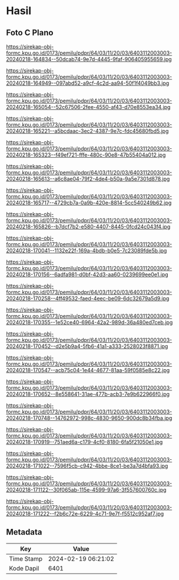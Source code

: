 # Hasil

## Foto C Plano

https://sirekap-obj-formc.kpu.go.id/0173/pemilu/pdpr/64/03/11/20/03/6403112003003-20240218-164834--50dcab74-9e7d-4445-9faf-906405955659.jpg

https://sirekap-obj-formc.kpu.go.id/0173/pemilu/pdpr/64/03/11/20/03/6403112003003-20240218-164949--097abd52-a9cf-4c2d-aa94-50f1f4049bb3.jpg

https://sirekap-obj-formc.kpu.go.id/0173/pemilu/pdpr/64/03/11/20/03/6403112003003-20240218-165054--52c67506-2fee-4550-af43-d70e8553ea34.jpg

https://sirekap-obj-formc.kpu.go.id/0173/pemilu/pdpr/64/03/11/20/03/6403112003003-20240218-165221--a5bcdaac-3ec2-4387-9e7c-fdc45680fbd5.jpg

https://sirekap-obj-formc.kpu.go.id/0173/pemilu/pdpr/64/03/11/20/03/6403112003003-20240218-165323--f49ef721-fffe-480c-90e8-47b55404a012.jpg

https://sirekap-obj-formc.kpu.go.id/0173/pemilu/pdpr/64/03/11/20/03/6403112003003-20240218-165613--a6c8ae04-79f2-4de4-b50a-9a5e7301d878.jpg

https://sirekap-obj-formc.kpu.go.id/0173/pemilu/pdpr/64/03/11/20/03/6403112003003-20240218-165717--4729cb7a-0a9b-420e-8814-5cc540249b62.jpg

https://sirekap-obj-formc.kpu.go.id/0173/pemilu/pdpr/64/03/11/20/03/6403112003003-20240218-165826--b7dcf7b2-e580-4407-8445-0fcd24c043f4.jpg

https://sirekap-obj-formc.kpu.go.id/0173/pemilu/pdpr/64/03/11/20/03/6403112003003-20240218-170041--1132e22f-169a-4bdb-b0e5-7c23089fde5b.jpg

https://sirekap-obj-formc.kpu.go.id/0173/pemilu/pdpr/64/03/11/20/03/6403112003003-20240218-170156--6adfa981-d0bf-42d3-aa60-0239699ee0e1.jpg

https://sirekap-obj-formc.kpu.go.id/0173/pemilu/pdpr/64/03/11/20/03/6403112003003-20240218-170258--4ff49532-faed-4eec-be09-6dc32679a5d9.jpg

https://sirekap-obj-formc.kpu.go.id/0173/pemilu/pdpr/64/03/11/20/03/6403112003003-20240218-170355--1e52ce40-6964-42a2-989d-36a480ed7ceb.jpg

https://sirekap-obj-formc.kpu.go.id/0173/pemilu/pdpr/64/03/11/20/03/6403112003003-20240218-170452--d2e5b9a4-5fb6-41a1-a333-2528023f8871.jpg

https://sirekap-obj-formc.kpu.go.id/0173/pemilu/pdpr/64/03/11/20/03/6403112003003-20240218-170547--acb75c04-1e44-4677-81aa-59f0585e8c22.jpg

https://sirekap-obj-formc.kpu.go.id/0173/pemilu/pdpr/64/03/11/20/03/6403112003003-20240218-170652--8e558641-31ae-477b-acb3-7e9b622966f0.jpg

https://sirekap-obj-formc.kpu.go.id/0173/pemilu/pdpr/64/03/11/20/03/6403112003003-20240218-170748--14762972-998c-4830-9650-900dc8b34fba.jpg

https://sirekap-obj-formc.kpu.go.id/0173/pemilu/pdpr/64/03/11/20/03/6403112003003-20240218-170919--751aed6a-c179-4cf0-8180-6fa5f21050e1.jpg

https://sirekap-obj-formc.kpu.go.id/0173/pemilu/pdpr/64/03/11/20/03/6403112003003-20240218-171022--7596f5cb-c942-4bbe-8ce1-be3a7d4bfa93.jpg

https://sirekap-obj-formc.kpu.go.id/0173/pemilu/pdpr/64/03/11/20/03/6403112003003-20240218-171122--30f065ab-115e-4599-97a6-3f557600760c.jpg

https://sirekap-obj-formc.kpu.go.id/0173/pemilu/pdpr/64/03/11/20/03/6403112003003-20240218-171222--f2b6c72e-6229-4c71-9e7f-f5512c952af7.jpg


## Metadata

| Key        | Value               |
| ---------- | ------------------- |
| Time Stamp | 2024-02-19 06:21:02 |
| Kode Dapil | 6401                |



